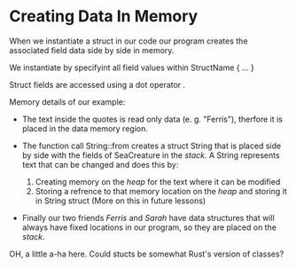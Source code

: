# Creating Data In Memory

When we instantiate a struct in our code our program creates the associated
field data side by side in memory.

We instantiate by specifyint all field values within 
StructName { ... }

Struct fields are accessed using a dot operator .

Memory details of our example:

* The text inside the quotes is read only data (e. g. "Ferris"), therfore it is placed in the data memory region.

* The function call String::from creates a struct String that is placed side by side with the fields of SeaCreature in the *stack*. A String represents text that can be changed and does this by:

    1. Creating memory on the *heap* for the text where it can be modified
    2. Storing a refrence to that memory location on the *heap* and storing it in String struct (More on this in future lessons)

* Finally our two friends *Ferris* and *Sarah* have data structures that will always have fixed locations in our program, so they are placed on the *stack*.


OH, a little a-ha here. Could stucts be somewhat Rust's version of classes? 